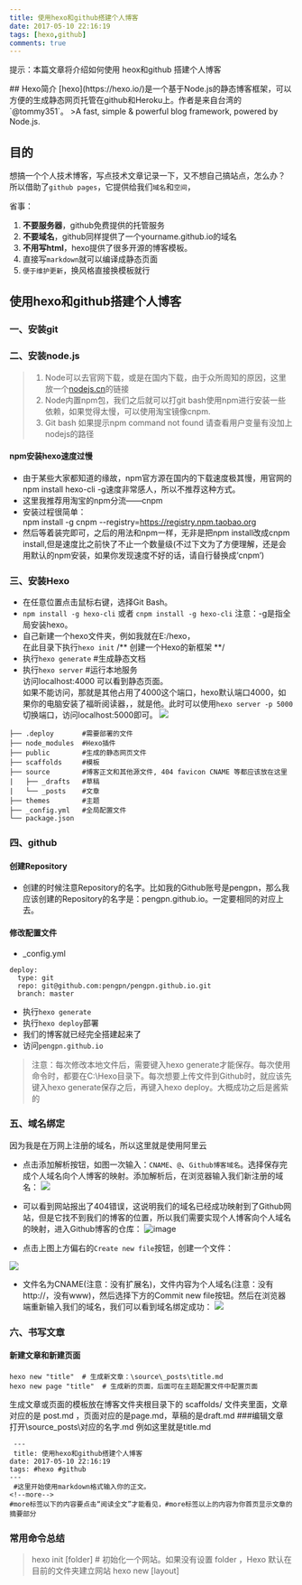 ```yaml
---
title: 使用hexo和github搭建个人博客
date: 2017-05-10 22:16:19
tags: [hexo,github]
comments: true
---
```

<p id="div-border-left-blue">提示：本篇文章将介绍如何使用 heox和github 搭建个人博客</p>
## Hexo简介 
[hexo](https://hexo.io/)是一个基于Node.js的静态博客框架，可以方便的生成静态网页托管在github和Heroku上。作者是来自台湾的`@tommy351`。
>A fast, simple & powerful blog framework, powered by Node.js.

## 目的
想搞一个个人技术博客，写点技术文章记录一下，又不想自己搞站点，怎么办？
所以借助了`github pages`，它提供给我们`域名`和`空间`，
<!--more--> 

省事：
1. **不要服务器**，github免费提供的托管服务
2. **不要域名**，github同样提供了一个yourname.github.io的域名
3. **不用写html**，hexo提供了很多开源的博客模板。 
4. 直接写`markdown`就可以编译成静态页面
5. `便于维护更新`，换风格直接换模板就行

## 使用hexo和github搭建个人博客
### 一、安装git
### 二、安装node.js
> 1. Node可以去官网下载，或是在国内下载，由于众所周知的原因，这里放一个[nodejs.cn](http://nodejs.cn/)的链接
> 2. Node内置npm包，我们之后就可以打git bash使用npm进行安装一些依赖，如果觉得太慢，可以使用淘宝镜像cnpm.  
> 3. Git bash 如果提示npm command not found 请查看用户变量有没加上nodejs的路径 

#### npm安装hexo速度过慢
- 由于某些大家都知道的缘故，npm官方源在国内的下载速度极其慢，用官网的npm install hexo-cli -g速度非常感人，所以不推荐这种方式。  
- 这里我推荐用淘宝的npm分流——cnpm  
- 安装过程很简单：  
npm install -g cnpm --registry=https://registry.npm.taobao.org  
- 然后等着装完即可，之后的用法和npm一样，无非是把npm install改成cnpm install,但是速度比之前快了不止一个数量级(不过下文为了方便理解，还是会用默认的npm安装，如果你发现速度不好的话，请自行替换成’cnpm’)

### 三、安装Hexo
- 在任意位置点击鼠标右键，选择Git Bash。
- `npm install -g hexo-cli` 或者 `cnpm install -g hexo-cli`
注意：-g是指全局安装hexo。
- 自己新建一个hexo文件夹，例如我就在E:/hexo，  
在此目录下执行`hexo init` /** 创建一个Hexo的新框架 **/
- 执行`hexo generate` #生成静态文档
- 执行`hexo server` #运行本地服务  
访问localhost:4000 可以看到静态页面。  
如果不能访问，那就是其他占用了4000这个端口，hexo默认端口4000，如果你的电脑安装了福昕阅读器，，就是他。此时可以使用`hexo server -p 5000`切换端口，访问localhost:5000即可。
![](http://i2.muimg.com/588926/1fb1b71ee4564a77.png)

```
├── .deploy       #需要部署的文件
├── node_modules  #Hexo插件
├── public        #生成的静态网页文件
├── scaffolds     #模板
├── source        #博客正文和其他源文件, 404 favicon CNAME 等都应该放在这里
|   ├── _drafts   #草稿
|   └── _posts    #文章
├── themes        #主题
├── _config.yml   #全局配置文件
└── package.json
```


### 四、github
#### 创建Repository
- 创建的时候注意Repository的名字。比如我的Github账号是pengpn，那么我应该创建的Repository的名字是：pengpn.github.io。一定要相同的对应上去。
#### 修改配置文件
- _config.yml

```
deploy:
  type: git
  repo: git@github.com:pengpn/pengpn.github.io.git
  branch: master
```
- 执行`hexo generate`
- 执行`hexo deploy`部署
- 我们的博客就已经完全搭建起来了
- 访问`pengpn.github.io`

> 注意：每次修改本地文件后，需要键入hexo generate才能保存。每次使用命令时，都要在C:\Hexo目录下。每次想要上传文件到Github时，就应该先键入hexo generate保存之后，再键入hexo deploy。大概成功之后是酱紫的


### 五、域名绑定
因为我是在万网上注册的域名，所以这里就是使用阿里云  
- 点击添加解析按钮，如图一次输入：`CNAME`、`@`、`Github博客域名`。选择保存完成个人域名向个人博客的映射。添加解析后，在浏览器输入我们新注册的域名：
![](http://i2.muimg.com/588926/68274bd7aac1e095.png)
- 可以看到网站报出了404错误，这说明我们的域名已经成功映射到了Github网站，但是它找不到我们的博客的位置，所以我们需要实现个人博客向个人域名的映射，进入Github博客的仓库：
![image](http://upload-images.jianshu.io/upload_images/291600-b616fdfde172b082.png?imageMogr2/auto-orient/strip%7CimageView2/2/w/1240)


- 点击上图上方偏右的`Create new file`按钮，创建一个文件：

![](http://i4.buimg.com/588926/48d84b76ccbf211b.png)

- 文件名为CNAME(注意：没有扩展名)，文件内容为个人域名(注意：没有http://，没有www)，然后选择下方的Commit new file按钮。然后在浏览器端重新输入我们的域名，我们可以看到域名绑定成功：
![](http://i1.piimg.com/588926/64845a166756a19b.png)

### 六、书写文章
#### 新建文章和新建页面
```
hexo new "title"  # 生成新文章：\source\_posts\title.md
hexo new page "title"  # 生成新的页面，后面可在主题配置文件中配置页面
```
生成文章或页面的模板放在博客文件夹根目录下的 scaffolds/ 文件夹里面，文章对应的是 post.md ，页面对应的是page.md，草稿的是draft.md
###编辑文章  
打开\source\_posts\对应的名字.md 例如这里就是title.md
```
 ---
 title: 使用hexo和github搭建个人博客
date: 2017-05-10 22:16:19
tags: #hexo #github
---
 #这里开始使用markdown格式输入你的正文。
<!--more--> 
#more标签以下的内容要点击“阅读全文”才能看见，#more标签以上的内容为你首页显示文章的摘要部分
```

### 常用命令总结
> hexo init [folder] # 初始化一个网站。如果没有设置 folder ，Hexo 默认在目前的文件夹建立网站
hexo new [layout] <title> # 新建一篇文章。如果没有设置 layout 的话，默认使用 _config.yml 中的 default_layout 参数代替。如果标题包含空格的话，请使用引号括起来
hexo version # 查看版本
hexo clean # 清除缓存文件 (db.json) 和已生成的静态文件 (public)
hexo g # 等于hexo generate # 生成静态文件
hexo s # 等于hexo server # 本地预览
hexo d # 等于hexo deploy # 部署，可与hexo g合并为 hexo d -g

## 七、安装主题
### 热门主题
- [iissnan/hexo-theme-next](https://github.com/iissnan/hexo-theme-next)， 7859个star。
- [litten/hexo-theme-yilia](https://github.com/litten/hexo-theme-yilia)， 3398个star。
- [TryGhost/Casper](https://github.com/TryGhost/Casper)， 901个star。
- [wuchong/jacman](https://github.com/wuchong/jacman)， 767个star。
- [A-limon/pacman](https://github.com/A-limon/pacman)， 501个star。
- [daleanthony/uno](https://github.com/daleanthony/uno)， 467个star。
- [orderedlist/modernist](https://github.com/orderedlist/modernist)， 394个star。
### 主题下载
把下来的文件夹解压和更名为next，并复制到theme目录下
### 配置文件
- 在根目录下的_config.yml主要是对网站的总属性进行设置
如：网站标题，网站logo,网站插件使用等全局的属性
- 主题目录下的_config.yml主要是针对网站的布局，导航等特性设置进行设置
### 启用主题
打开站点配置文件_config.yml， 找到 theme 字段，并将其值更改为 next
```
theme: next
```
**注意:后有个空格必须要有空格哦**
然后 hexo s 即可在localshost:4000地址里预览主题效果
### 更换主题外观
next主题有三个样式
```
# Schemes
#scheme: Muse
scheme: Mist
#scheme: Pisces
```
### 更换语言
更换语言为中文，在根目录配置文件下配置language: zh-Hans
```
# Site
title: PENGPN
subtitle: 生活、技术个人博客
description: Think
author: PENGPN
language: zh-Hans
timezone:
```
### 更多设置
大部分的设定都能在NexT的官方文档 里面找到，如侧栏、头像、打赏、评论、订阅、连接、分享、数据统计等等，在此就不多讲了，照着文档走就行了，接下只是个性定制的问题。
http://theme-next.iissnan.com/getting-started.html


### 参考
- [史上最详细“截图”搭建Hexo博客并部署到Github](http://jingyan.baidu.com/article/d8072ac47aca0fec95cefd2d.html)
- [2017年最新基于hexo搭建个人免费博客——从零开始](https://segmentfault.com/a/1190000008738089)
- [hexo博客搭建时遇到的一些问题](http://chitanda.me/2015/06/11/tips-for-setup-hexo/)
- [Hexo折腾记](https://segmentfault.com/a/1190000006831597)
- [手把手教你用Hexo+Github 搭建属于自己的博客](http://blog.csdn.net/slow_wakler/article/details/57080576)
- [利用Github Pages + Hexo搭建个人博客](http://threehao.com/2016/08/22/Github%20Pages%20+%20Hexo/)
- [使用 Hexo 生成一套静态博客网页](https://ninghao.net/blog/1412)
[记录第一次搭建hexo](http://www.jianshu.com/p/017e01718d41)
- [hexo搭建的Github博客绑定域名](http://www.jianshu.com/p/cea41e5c9b2a?open_source=weibo_search)

